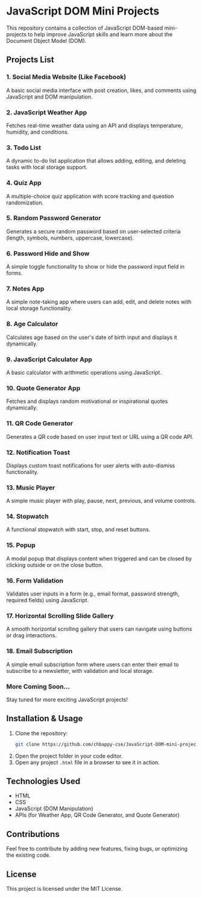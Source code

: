 # JavaScript DOM Mini Projects

This repository contains a collection of JavaScript DOM-based mini-projects to help improve JavaScript skills and learn more about the Document Object Model (DOM).

## Projects List

### 1. Social Media Website (Like Facebook)
A basic social media interface with post creation, likes, and comments using JavaScript and DOM manipulation.

### 2. JavaScript Weather App
Fetches real-time weather data using an API and displays temperature, humidity, and conditions.

### 3. Todo List
A dynamic to-do list application that allows adding, editing, and deleting tasks with local storage support.

### 4. Quiz App
A multiple-choice quiz application with score tracking and question randomization.

### 5. Random Password Generator
Generates a secure random password based on user-selected criteria (length, symbols, numbers, uppercase, lowercase).

### 6. Password Hide and Show
A simple toggle functionality to show or hide the password input field in forms.

### 7. Notes App
A simple note-taking app where users can add, edit, and delete notes with local storage functionality.

### 8. Age Calculator
Calculates age based on the user's date of birth input and displays it dynamically.

### 9. JavaScript Calculator App
A basic calculator with arithmetic operations using JavaScript.

### 10. Quote Generator App
Fetches and displays random motivational or inspirational quotes dynamically.

### 11. QR Code Generator
Generates a QR code based on user input text or URL using a QR code API.

### 12. Notification Toast
Displays custom toast notifications for user alerts with auto-dismiss functionality.

### 13. Music Player
A simple music player with play, pause, next, previous, and volume controls.

### 14. Stopwatch
A functional stopwatch with start, stop, and reset buttons.

### 15. Popup
A modal popup that displays content when triggered and can be closed by clicking outside or on the close button.

### 16. Form Validation
Validates user inputs in a form (e.g., email format, password strength, required fields) using JavaScript.

### 17. Horizontal Scrolling Slide Gallery
A smooth horizontal scrolling gallery that users can navigate using buttons or drag interactions.

### 18. Email Subscription
A simple email subscription form where users can enter their email to subscribe to a newsletter, with validation and local storage.

### More Coming Soon...
Stay tuned for more exciting JavaScript projects!

## Installation & Usage
1. Clone the repository:
   ```sh
   git clone https://github.com/chbappy-cse/JavaScript-DOM-mini-projects.git
   ```
2. Open the project folder in your code editor.
3. Open any project `.html` file in a browser to see it in action.

## Technologies Used
- HTML
- CSS
- JavaScript (DOM Manipulation)
- APIs (for Weather App, QR Code Generator, and Quote Generator)

## Contributions
Feel free to contribute by adding new features, fixing bugs, or optimizing the existing code.

## License
This project is licensed under the MIT License.

